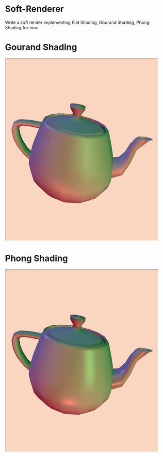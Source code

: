 # Soft-Renderer

Write a soft render implementing Flat Shading, Gourand Shading, Phong Shading for now.


# Gourand Shading
<p align="center">
 <img src="teapot_Gourand.png" height="600"/>
</p >

# Phong Shading
<p align="center">
 <img src="teapot_Phong.jpg" height="600"/>
</p >
